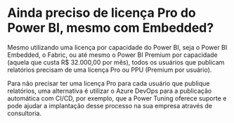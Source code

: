 # Ainda preciso de licença Pro do Power BI, mesmo com Embedded?

Mesmo utilizando uma licença por capacidade do Power BI, seja o Power BI Embedded, o Fabric, ou até mesmo o Power BI Premium por capacidade (aquela que custa R$ 32.000,00 por mês), todos os usuários que publicam relatórios precisam de uma licença Pro ou PPU (Premium por usuário).

Para não precisar ter uma licença Pro para cada usuário que publique relatórios, uma alternativa é utilizar o Azure DevOps para a publicação automática com CI/CD, por exemplo, que a Power Tuning oferece suporte e pode ajudar a implantação desse processo na sua empresa através de consultoria.
